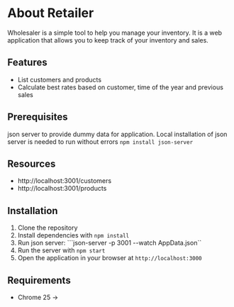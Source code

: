 # About Retailer
Wholesaler is a simple tool to help you manage your inventory. It is a web application that allows you to keep track of your inventory and sales.

## Features
* List customers and products
* Calculate best rates based on customer, time of the year and previous sales

## Prerequisites
json server to provide dummy data for application. Local installation of json server is needed to run without errors
```npm install json-server```

## Resources
* http://localhost:3001/customers
* http://localhost:3001/products

## Installation
1. Clone the repository
2. Install dependencies with `npm install`
3. Run json server: ```json-server -p 3001 --watch AppData.json``
3. Run the server with `npm start`
4. Open the application in your browser at `http://localhost:3000`

## Requirements
* Chrome 25 ->